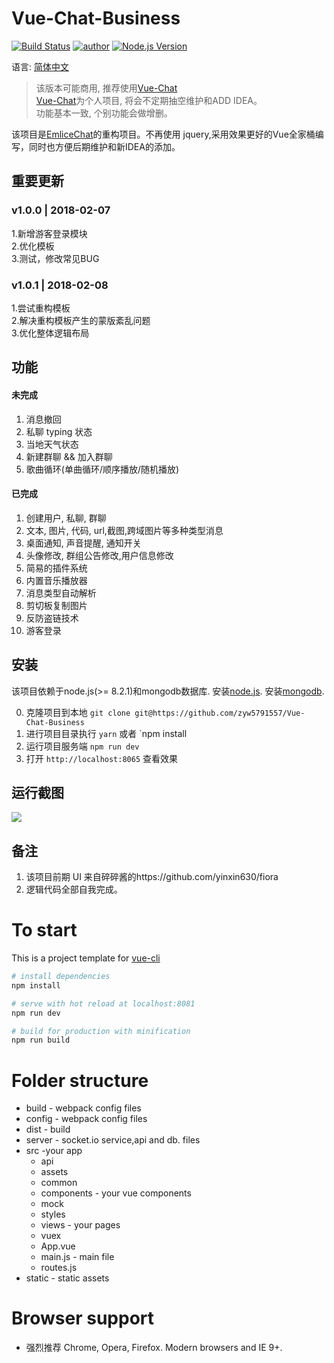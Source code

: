 # **Vue-Chat-Business**

[![Build Status](https://travis-ci.org/yinxin630/fiora.svg?branch=master)](https://travis-ci.org/yinxin630/fiora)
[![author](https://img.shields.io/badge/author-Emlice-blue.svg)](http://suisuijiang.com)
[![Node.js Version](https://img.shields.io/badge/node.js-8.2.1-blue.svg)](http://nodejs.org/download)

语言: [简体中文](REMEAD.md)

> 该版本可能商用, 推荐使用[Vue-Chat](https://github.com/zyw5791557/Vue-Chat)  
> [Vue-Chat](https://github.com/zyw5791557/Vue-Chat)为个人项目, 将会不定期抽空维护和ADD IDEA。  
> 功能基本一致, 个别功能会做增删。  

该项目是[EmliceChat](https://github.com/zyw5791557/Vue-Chat-Business)的重构项目。不再使用 jquery,采用效果更好的Vue全家桶编写，同时也方便后期维护和新IDEA的添加。


## 重要更新
### v1.0.0 | 2018-02-07
1.新增游客登录模块  
2.优化模板  
3.测试，修改常见BUG  

### v1.0.1 | 2018-02-08
1.尝试重构模板  
2.解决重构模板产生的蒙版紊乱问题  
3.优化整体逻辑布局

## 功能

#### 未完成
1. 消息撤回
2. 私聊 typing 状态
3. 当地天气状态
4. 新建群聊 && 加入群聊
5. 歌曲循环(单曲循环/顺序播放/随机播放)


#### 已完成

1. 创建用户, 私聊, 群聊
2. 文本, 图片, 代码, url,截图,跨域图片等多种类型消息
3. 桌面通知, 声音提醒, 通知开关
4. 头像修改, 群组公告修改,用户信息修改
5. 简易的插件系统
6. 内置音乐播放器
7. 消息类型自动解析
8. 剪切板复制图片
9. 反防盗链技术
10. 游客登录

## 安装

该项目依赖于node.js(>= 8.2.1)和mongodb数据库. 安装[node.js](https://npm.taobao.org/mirrors/node). 安装[mongodb](https://docs.mongodb.com/manual/installation/).

0. 克隆项目到本地
      `git clone git@https://github.com/zyw5791557/Vue-Chat-Business`
1. 进行项目目录执行
  `yarn` 或者 `npm install
2. 运行项目服务端
  `npm run dev` 
3. 打开 `http://localhost:8065` 查看效果

## 运行截图

![](screenshot_01.png)

## 备注

1. 该项目前期 UI 来自碎碎酱的https://github.com/yinxin630/fiora 
2. 逻辑代码全部自我完成。



# To start

This is a project template for [vue-cli](https://github.com/vuejs/vue-cli)

``` bash
# install dependencies
npm install

# serve with hot reload at localhost:8081
npm run dev

# build for production with minification
npm run build

```

# Folder structure
* build - webpack config files
* config - webpack config files
* dist - build
* server - socket.io service,api and db. files
* src -your app
    * api
    * assets
    * common
    * components - your vue components
    * mock
    * styles
    * views - your pages
    * vuex
    * App.vue
    * main.js - main file
    * routes.js
* static - static assets

# Browser support
- 强烈推荐 Chrome, Opera, Firefox.
Modern browsers and IE 9+.
